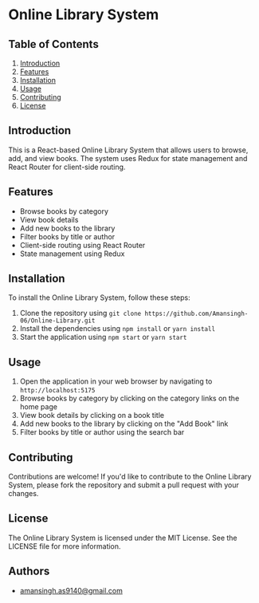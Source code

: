 # Online Library System

## Table of Contents

1. [Introduction](#introduction)
2. [Features](#features)
3. [Installation](#installation)
4. [Usage](#usage)
5. [Contributing](#contributing)
6. [License](#license)

## Introduction

This is a React-based Online Library System that allows users to browse, add, and view books. The system uses Redux for state management and React Router for client-side routing.

## Features

* Browse books by category
* View book details
* Add new books to the library
* Filter books by title or author
* Client-side routing using React Router
* State management using Redux

## Installation

To install the Online Library System, follow these steps:

1. Clone the repository using `git clone https://github.com/Amansingh-06/Online-Library.git`
2. Install the dependencies using `npm install` or `yarn install`
3. Start the application using `npm start` or `yarn start`

## Usage

1. Open the application in your web browser by navigating to `http://localhost:5175`
2. Browse books by category by clicking on the category links on the home page
3. View book details by clicking on a book title
4. Add new books to the library by clicking on the "Add Book" link
5. Filter books by title or author using the search bar

## Contributing

Contributions are welcome! If you'd like to contribute to the Online Library System, please fork the repository and submit a pull request with your changes.

## License

The Online Library System is licensed under the MIT License. See the LICENSE file for more information.

## Authors

* amansingh.as9140@gmail.com

